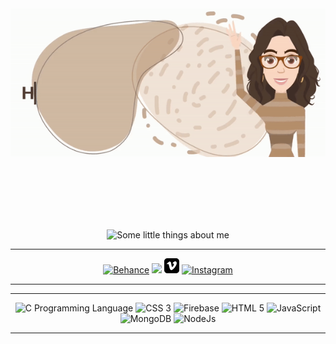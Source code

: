 <div align="center">
    <img src="header.gif" alt="Hi, I'm Tânia... Olá! Sou a Tânia">
</div>
<p>
    <br>
    <br>
    <br>
    <br>
    <br>
</p>
<div align="center">
    <img src="about-me.gif" alt="Some little things about me">
</div>

<div align="center">

---

<a href="https://www.behance.net/taniamarques" target="_blank"><img width="70px" src="https://cdn.jsdelivr.net/gh/devicons/devicon@latest/icons/behance/behance-plain.svg" alt="Behance" /></a>
<a href="https://www.linkedin.com/in/taniascmarques/" target="_blank"><img width="70px" src="https://cdn.jsdelivr.net/gh/devicons/devicon@latest/icons/linkedin/linkedin-plain.svg" /></a>
<a href="https://vimeo.com/taniascmarques" target="_blank"><svg xmlns="http://www.w3.org/2000/svg" width="24" height="24" viewBox="0 0 24 24"><path d="M19 0h-14c-2.761 0-5 2.239-5 5v14c0 2.761 2.239 5 5 5h14c2.762 0 5-2.239 5-5v-14c0-2.761-2.238-5-5-5zm.248 10.732c-1.627 3.478-5.558 8.213-8.042 8.213-2.448 0-2.802-5.221-4.139-8.696-.657-1.709-1.082-1.317-2.315-.454l-.752-.97c1.798-1.581 3.599-3.418 4.705-3.52 1.245-.12 2.012.731 2.299 2.554.379 2.396.908 6.114 1.832 6.114.719 0 2.495-2.95 2.585-4.004.161-1.544-1.136-1.591-2.261-1.109 1.781-5.836 9.194-4.761 6.088 1.872z" alt="Vimeo"/></svg></a>
<a href="https://www.instagram.com/taniascmarques/" target="_blank"><img width="70px" src="https://icons8.com/icon/RhYNENh5cxlS/instagram" alt="Instagram" /></a>

---

</div>
<div align="center">

---

<img width="70px" src="https://cdn.jsdelivr.net/gh/devicons/devicon@latest/icons/c/c-plain.svg" alt="C Programming Language" />
<img width="70px" src="https://cdn.jsdelivr.net/gh/devicons/devicon@latest/icons/css3/css3-plain-wordmark.svg" alt="CSS 3" />
<img width="70px" src="https://cdn.jsdelivr.net/gh/devicons/devicon@latest/icons/firebase/firebase-plain.svg" alt="Firebase" />
<img width="70px" src="https://cdn.jsdelivr.net/gh/devicons/devicon@latest/icons/html5/html5-plain-wordmark.svg" alt="HTML 5" />
<img width="70px" src="https://cdn.jsdelivr.net/gh/devicons/devicon@latest/icons/javascript/javascript-plain.svg" alt="JavaScript" />
<img width="70px" src="https://cdn.jsdelivr.net/gh/devicons/devicon@latest/icons/mongodb/mongodb-plain.svg" alt="MongoDB" />
<img width="70px" src="https://cdn.jsdelivr.net/gh/devicons/devicon@latest/icons/nodejs/nodejs-plain.svg" alt="NodeJs" />

---

</div>
